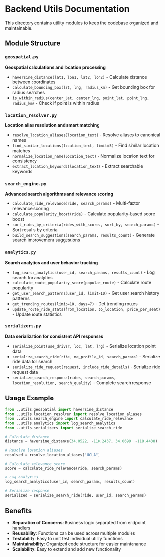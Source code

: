 # Backend Utils Documentation

This directory contains utility modules to keep the codebase organized and maintainable.

## Module Structure

### `geospatial.py`
**Geospatial calculations and location processing**
- `haversine_distance(lat1, lon1, lat2, lon2)` - Calculate distance between coordinates
- `calculate_bounding_box(lat, lng, radius_km)` - Get bounding box for radius searches
- `is_within_radius(center_lat, center_lng, point_lat, point_lng, radius_km)` - Check if point is within radius

### `location_resolver.py` 
**Location alias resolution and smart matching**
- `resolve_location_aliases(location_text)` - Resolve aliases to canonical names
- `find_similar_locations(location_text, limit=5)` - Find similar location matches
- `normalize_location_name(location_text)` - Normalize location text for consistency
- `extract_location_keywords(location_text)` - Extract searchable keywords

### `search_engine.py`
**Advanced search algorithms and relevance scoring**
- `calculate_ride_relevance(ride, search_params)` - Multi-factor relevance scoring
- `calculate_popularity_boost(ride)` - Calculate popularity-based score boost
- `sort_rides_by_criteria(rides_with_scores, sort_by, search_params)` - Sort results by criteria
- `build_search_suggestions(search_params, results_count)` - Generate search improvement suggestions

### `analytics.py`
**Search analytics and user behavior tracking**
- `log_search_analytics(user_id, search_params, results_count)` - Log search for analytics
- `calculate_route_popularity_score(popular_route)` - Calculate route popularity
- `get_user_search_patterns(user_id, limit=10)` - Get user search history patterns
- `get_trending_routes(limit=10, days=7)` - Get trending routes
- `update_route_ride_stats(from_location, to_location, price_per_seat)` - Update route statistics

### `serializers.py`
**Data serialization for consistent API responses**
- `serialize_point(use_driver, loc, lat, lng)` - Serialize location point data
- `serialize_search_ride(ride, me_profile_id, search_params)` - Serialize ride data for search
- `serialize_ride_request(request, include_ride_details)` - Serialize ride request data
- `serialize_search_response(rides, search_params, location_resolution, search_quality)` - Complete search response

## Usage Example

```python
from ..utils.geospatial import haversine_distance
from ..utils.location_resolver import resolve_location_aliases
from ..utils.search_engine import calculate_ride_relevance
from ..utils.analytics import log_search_analytics
from ..utils.serializers import serialize_search_ride

# Calculate distance
distance = haversine_distance(34.0522, -118.2437, 34.0699, -118.4438)

# Resolve location aliases
resolved = resolve_location_aliases("UCLA")

# Calculate relevance score
score = calculate_ride_relevance(ride, search_params)

# Log analytics
log_search_analytics(user_id, search_params, results_count)

# Serialize response
serialized = serialize_search_ride(ride, user_id, search_params)
```

## Benefits

- **Separation of Concerns**: Business logic separated from endpoint handlers
- **Reusability**: Functions can be used across multiple modules
- **Testability**: Easy to unit test individual utility functions
- **Maintainability**: Organized code structure for easier maintenance
- **Scalability**: Easy to extend and add new functionality